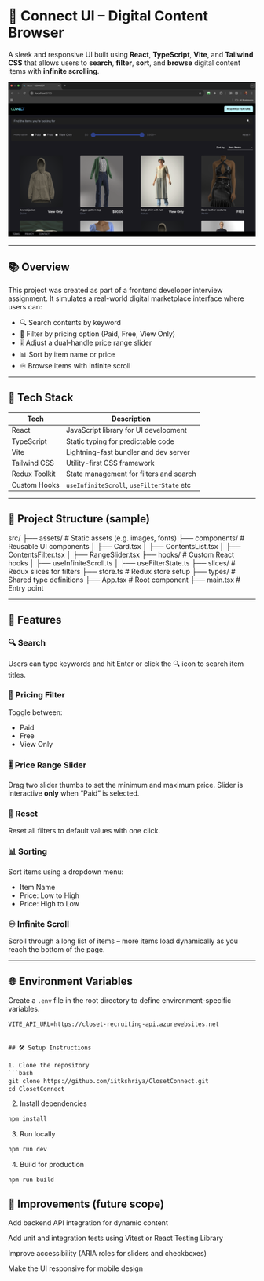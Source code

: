 # 🧵 Connect UI – Digital Content Browser

A sleek and responsive UI built using **React**, **TypeScript**, **Vite**, and **Tailwind CSS** that allows users to **search**, **filter**, **sort**, and **browse** digital content items with **infinite scrolling**.

![Connect UI Preview](./screenshot.png)

---

## 📚 Overview

This project was created as part of a frontend developer interview assignment. It simulates a real-world digital marketplace interface where users can:

- 🔍 Search contents by keyword
- 🧰 Filter by pricing option (Paid, Free, View Only)
- 🎚 Adjust a dual-handle price range slider
- 📊 Sort by item name or price
- ♾ Browse items with infinite scroll

---

## 🚀 Tech Stack

| Tech            | Description                               |
|-----------------|-------------------------------------------|
| React           | JavaScript library for UI development     |
| TypeScript      | Static typing for predictable code        |
| Vite            | Lightning-fast bundler and dev server     |
| Tailwind CSS    | Utility-first CSS framework               |
| Redux Toolkit   | State management for filters and search   |
| Custom Hooks    | `useInfiniteScroll`, `useFilterState` etc |

---

## 📁 Project Structure (sample)

src/
├── assets/ # Static assets (e.g. images, fonts)
├── components/ # Reusable UI components
│ ├── Card.tsx
│ ├── ContentsList.tsx
│ ├── ContentsFilter.tsx
│ ├── RangeSlider.tsx
├── hooks/ # Custom React hooks
│ ├── useInfiniteScroll.ts
│ ├── useFilterState.ts
├── slices/ # Redux slices for filters
├── store.ts # Redux store setup
├── types/ # Shared type definitions
├── App.tsx # Root component
├── main.tsx # Entry point


---

## 🧪 Features

### 🔍 Search
Users can type keywords and hit Enter or click the 🔍 icon to search item titles.

### 🧰 Pricing Filter
Toggle between:
- Paid
- Free
- View Only

### 🎚 Price Range Slider
Drag two slider thumbs to set the minimum and maximum price. Slider is interactive **only** when “Paid” is selected.

### 🧹 Reset
Reset all filters to default values with one click.

### 📊 Sorting
Sort items using a dropdown menu:
- Item Name
- Price: Low to High
- Price: High to Low

### ♾ Infinite Scroll
Scroll through a long list of items – more items load dynamically as you reach the bottom of the page.

---

## 🌐 Environment Variables

Create a `.env` file in the root directory to define environment-specific variables.

```env
VITE_API_URL=https://closet-recruiting-api.azurewebsites.net


## 🛠 Setup Instructions

1. Clone the repository
```bash
git clone https://github.com/iitkshriya/ClosetConnect.git
cd ClosetConnect
```

2. Install dependencies
```bash
npm install
```

3. Run locally
```bash
npm run dev
```

4. Build for production
```bash
npm run build
```

## 🧹 Improvements (future scope)

Add backend API integration for dynamic content

Add unit and integration tests using Vitest or React Testing Library

Improve accessibility (ARIA roles for sliders and checkboxes)

Make the UI responsive for mobile design